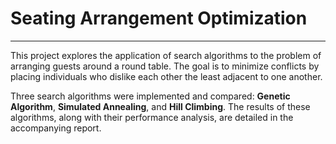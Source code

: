 # Seating Arrangement Optimization
---
This project explores the application of search algorithms to the problem of arranging guests around a round table. The goal is to minimize conflicts by placing individuals who dislike each other the least adjacent to one another.

Three search algorithms were implemented and compared: **Genetic Algorithm**, **Simulated Annealing**, and **Hill Climbing**. The results of these algorithms, along with their performance analysis, are detailed in the accompanying report.
